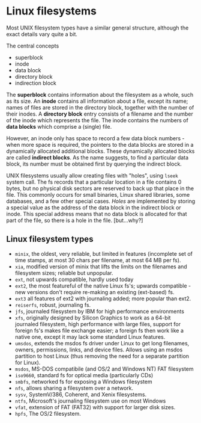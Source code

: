 # Linux filesystems

Most UNIX filesystem types have a similar general structure, although the exact details vary quite a bit.

The central concepts
- superblock
- inode
- data block
- directory block
- indirection block

The **superblock** contains information about the filesystem as a whole, such as its size. An **inode** contains all information about a file, except its name; names of files are stored in the directory block, together with the number of their inodes. A **directory block** entry consists of a filename and the number of the inode which represents the file. The inode contains the numbers of **data blocks** which comprise a (single) file.

However, an inode only has space to record a few data block numbers - when more space is required, the pointers to the data blocks are stored in a dynamically allocated additional blocks. These dynamically allocated blocks are called **indirect blocks**. As the name suggests, to find a particular data block, its number must be obtained first by querying the indirect block.

UNIX filesystems usually allow creating files with "holes", using `lseek` system call. The fs records that a particular location in a file contains 0 bytes, but no physical disk sectors are reserved to back up that place in the file. This commonly occurs for small binaries, Linux shared libraries, some databases, and a few other special cases. *Holes* are implemented by storing a special value as the address of the data block in the indirect block or inode. This special address means that no data block is allocated for that part of the file, so there is a hole in the file. [but…why?]

## Linux filesystem types

- `minix`, the oldest, very reliable, but limited in features (incomplete set of time stamps, at most 30 chars per filename, at most 64 MB per fs).
- `xia`, modified version of minix that lifts the limits on the filenames and filesystem sizes; reliable but unpopular.
- `ext`, not upwards compatible, hardly used today
- `ext2`, the most featureful of the native Linux fs's; upwards compatible - new versions don't require re-making an existing (ext-based) fs.
- `ext3` all features of ext2 with journaling added; more popular than ext2.
- `reiserfs`, robust, journaling fs.
- `jfs`, journaled filesystem by IBM for high performance environments
- `xfs`, originally designed by Silicon Graphics to work as a 64-bit journaled filesystem, high performance with large files, support for foreign fs's makes file exchange easier; a foreign fs then work like a native one, except it may lack some standard Linux features.
- `umsdos`, extends the msdos fs driver under Linux to get long filenames, owners, permissions, links, and device files. Allows using an msdos partition to host Linux (thus removing the need for a separate partition for Linux).
- `msdos`, MS-DOS compatibile (and OS/2 and Windows NT) FAT filesystem
- `iso9660`, standard fs for optical media (particularly CDs)
- `smbfs`, networked fs for exposing a Windows filesystem
- `nfs`, allows sharing a filesystem over a network.
- `sysv`, SystemV/386, Coherent, and Xenix filesystems.
- `ntfs`, Microsoft's journaling filesystem use on most Windows
- `vfat`, extension of FAT (FAT32) with support for larger disk sizes.
- `hpfs`, The OS/2 filesystem.
